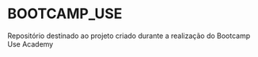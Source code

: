 # BOOTCAMP_USE
Repositório destinado ao projeto criado durante a realização do Bootcamp Use Academy
